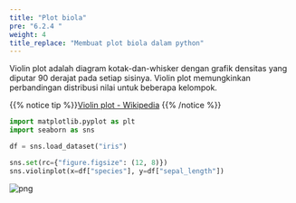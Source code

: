 ```yaml
---
title: "Plot biola"
pre: "6.2.4 "
weight: 4
title_replace: "Membuat plot biola dalam python"
---
```


Violin plot adalah diagram kotak-dan-whisker dengan grafik densitas yang diputar 90 derajat pada setiap sisinya. Violin plot memungkinkan perbandingan distribusi nilai untuk beberapa kelompok.

{{% notice tip %}}[Violin plot - Wikipedia](https://en.wikipedia.org/wiki/Violin_plot)
{{% /notice %}}

```python
import matplotlib.pyplot as plt
import seaborn as sns

df = sns.load_dataset("iris")

sns.set(rc={"figure.figsize": (12, 8)})
sns.violinplot(x=df["species"], y=df["sepal_length"])
```


    
![png](/images/visualize/distribution/violinplot_files/violinplot_1_1.png)
    

